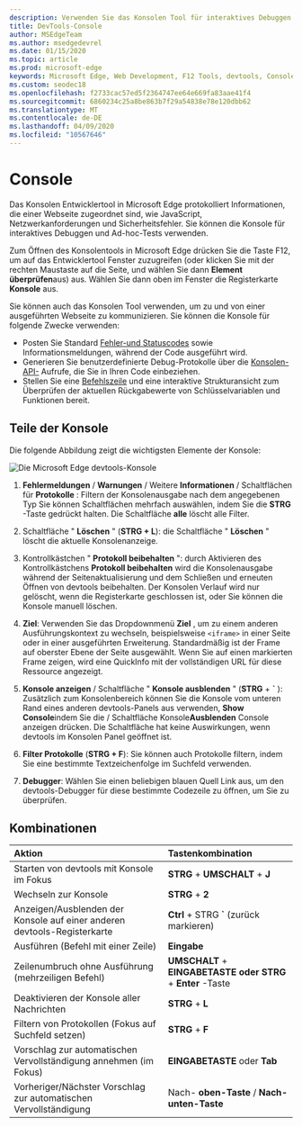 ```yaml
---
description: Verwenden Sie das Konsolen Tool für interaktives Debuggen und Ad-hoc-Tests.
title: DevTools-Console
author: MSEdgeTeam
ms.author: msedgedevrel
ms.date: 01/15/2020
ms.topic: article
ms.prod: microsoft-edge
keywords: Microsoft Edge, Web Development, F12 Tools, devtools, Console
ms.custom: seodec18
ms.openlocfilehash: f2733cac57ed5f2364747ee64e669fa83aae41f4
ms.sourcegitcommit: 6860234c25a8be863b7f29a54838e78e120dbb62
ms.translationtype: MT
ms.contentlocale: de-DE
ms.lasthandoff: 04/09/2020
ms.locfileid: "10567646"
---
```

# Console

Das Konsolen Entwicklertool in Microsoft Edge protokolliert Informationen, die einer Webseite zugeordnet sind, wie JavaScript, Netzwerkanforderungen und Sicherheitsfehler. Sie können die Konsole für interaktives Debuggen und Ad-hoc-Tests verwenden. 

Zum Öffnen des Konsolentools in Microsoft Edge drücken Sie die Taste F12, um auf das Entwicklertool Fenster zuzugreifen (oder klicken Sie mit der rechten Maustaste auf die Seite, und wählen Sie dann **Element überprüfen**aus) aus. Wählen Sie dann oben im Fenster die Registerkarte **Konsole** aus. 

Sie können auch das Konsolen Tool verwenden, um zu und von einer ausgeführten Webseite zu kommunizieren. Sie können die Konsole für folgende Zwecke verwenden:

- Posten Sie Standard [Fehler-und Statuscodes](./console/error-and-status-codes.md) sowie Informationsmeldungen, während der Code ausgeführt wird.
- Generieren Sie benutzerdefinierte Debug-Protokolle über die [Konsolen-API-](./console/console-api.md) Aufrufe, die Sie in Ihren Code einbeziehen.
- Stellen Sie eine [Befehlszeile](./console/command-line.md) und eine interaktive Strukturansicht zum Überprüfen der aktuellen Rückgabewerte von Schlüsselvariablen und Funktionen bereit.

## Teile der Konsole

Die folgende Abbildung zeigt die wichtigsten Elemente der Konsole:

![Die Microsoft Edge devtools-Konsole](./media/console.png)

1. **Fehlermeldungen**  /  **Warnungen**  /  Weitere **Informationen**  /  Schaltflächen für **Protokolle** : Filtern der Konsolenausgabe nach dem angegebenen Typ Sie können Schaltflächen mehrfach auswählen, indem Sie die **STRG** -Taste gedrückt halten. Die Schaltfläche **alle** löscht alle Filter.

2. Schaltfläche " **Löschen** " (**STRG + L**): die Schaltfläche " **Löschen** " löscht die aktuelle Konsolenanzeige.

3. Kontrollkästchen " **Protokoll beibehalten** ": durch Aktivieren des Kontrollkästchens **Protokoll beibehalten** wird die Konsolenausgabe während der Seitenaktualisierung und dem Schließen und erneuten Öffnen von devtools beibehalten. Der Konsolen Verlauf wird nur gelöscht, wenn die Registerkarte geschlossen ist, oder Sie können die Konsole manuell löschen.

4. **Ziel**: Verwenden Sie das Dropdownmenü **Ziel** , um zu einem anderen Ausführungskontext zu wechseln, beispielsweise `<iframe>` in einer Seite oder in einer ausgeführten Erweiterung. Standardmäßig ist der Frame auf oberster Ebene der Seite ausgewählt. Wenn Sie auf einen markierten Frame zeigen, wird eine QuickInfo mit der vollständigen URL für diese Ressource angezeigt.

5. **Konsole anzeigen**  /  Schaltfläche " **Konsole ausblenden** " (**STRG** +  **&grave;** ): Zusätzlich zum Konsolenbereich können Sie die Konsole vom unteren Rand eines anderen devtools-Panels aus verwenden, **Show Console**indem Sie die  /  Schaltfläche Konsole**Ausblenden** Console anzeigen drücken. Die Schaltfläche hat keine Auswirkungen, wenn devtools im Konsolen Panel geöffnet ist.
 
6. **Filter Protokolle** (**STRG + F**): Sie können auch Protokolle filtern, indem Sie eine bestimmte Textzeichenfolge im Suchfeld verwenden.

7. **Debugger**: Wählen Sie einen beliebigen blauen Quell Link aus, um den devtools-Debugger für diese bestimmte Codezeile zu öffnen, um Sie zu überprüfen.

## Kombinationen

Aktion                                            | Tastenkombination               
:-------------------------------------------------| :----------------------
Starten von devtools mit Konsole im Fokus             | **STRG**  +  **UMSCHALT**  +  **J** 
Wechseln zur Konsole                                 | **STRG**  +  **2**           
Anzeigen/Ausblenden der Konsole auf einer anderen devtools-Registerkarte       | **Ctrl**  +  STRG **&grave;** (zurück markieren)  
Ausführen (Befehl mit einer Zeile)                     | **Eingabe**                
Zeilenumbruch ohne Ausführung (mehrzeiligen Befehl) | **UMSCHALT**  +  **EINGABETASTE oder** **STRG**  +  **Enter** -Taste      
Deaktivieren der Konsole aller Nachrichten                 | **STRG**  +  **L**           
Filtern von Protokollen (Fokus auf Suchfeld setzen)             | **STRG**  +  **F**           
Vorschlag zur automatischen Vervollständigung annehmen (im Fokus) | **EINGABETASTE** oder **Tab**       
Vorheriger/Nächster Vorschlag zur automatischen Vervollständigung          | Nach- **oben-Taste** / **Nach-unten-Taste**   


